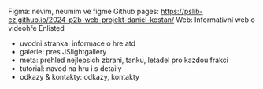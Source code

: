 Figma: nevim, neumim ve figme
Github pages: https://pslib-cz.github.io/2024-p2b-web-projekt-daniel-kostan/
Web: Informativní web o videohře Enlisted
- uvodni stranka: informace o hre atd
- galerie: pres JSlightgallery
- meta: prehled nejlepsich zbrani, tanku, letadel pro kazdou frakci
- tutorial: navod na hru i s detaily
- odkazy & kontakty: odkazy, kontakty
